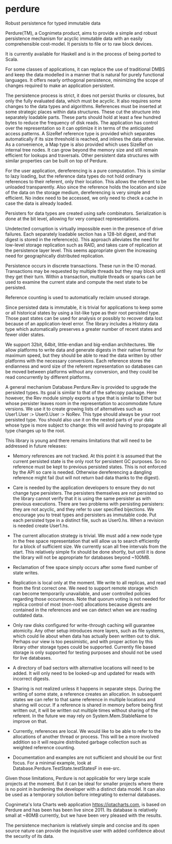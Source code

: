 perdure
=======

Robust persistence for typed immutable data

Perdure(TM), a Cognimeta product, aims to provide a simple and robust persistence mechanism for acyclic immutable data with an easily comprehensible cost-model. It persists to file or to raw block devices.

It is currently available for Haskell and is in the process of being ported to Scala.

For some classes of applications, it can replace the use of traditional DMBS and keep the data modelled in a manner that is natural for purely functional languages. It offers nearly orthogonal persistence, minimizing the scope of changes required to make an application persistent.

The persistence process is strict, it does not persist thunks or closures, but only the fully evaluated data, which must be acyclic. It also requires some changes to the data types and algorithms. References must be inserted at some strategic places within data structures. These cut the structure into separately loadable parts. These parts should hold at least a few hundred bytes to reduce the frequency of disk reads. The application has control over the representation so it can optimize it in terms of the anticipated access patterns. A SizeRef reference type is provided which separates automatically if its size threshold is reached, and inlines the data otherwise. As a convenience, a Map type is also provided which uses SizeRef on internal tree nodes. It can grow beyond the memory size and still remain efficient for lookups and traversals. Other persistent data structures with similar properties can be built on top of Perdure.

For the user application, dereferencing is a pure computation. This is similar to lazy loading, but the reference data types do not hold ordinary references to their referent, only their location. This allows the referent to be unloaded transparently. Also since the reference holds the location and size of the data on the storage medium, dereferencing is very simple and efficient. No index need to be accessed, we only need to check a cache in case the data is already loaded.

Persisters for data types are created using safe combinators. Serialization is done at the bit level, allowing for very compact representations.

Undetected corruption is virtually impossible even in the presence of drive failures. Each separately loadable section has a 128-bit digest, and that digest is stored in the reference(s). This approach alleviates the need for low-level storage replication such as RAID, and takes care of replication at the persistence layer level. This seems appropriate given the increasing need for geographically distributed replication.

Persistence occurs in discrete transactions. These run in the IO monad. Transactions may be requested by multiple threads but they may block until they get their turn. Within a transaction, multiple threads or sparks can be used to examine the current state and compute the next state to be persisted.

Reference counting is used to automatically reclaim unused storage.

Since persisted data is immutable, it is trivial for applications to keep some or all historical states by using a list-like type as their root persisted type. Those past states can be used for analysis or possibly to recover data lost because of an application-level error. The library includes a History data type which automatically preserves a greater number of recent states and fewer older states.

We support 32bit, 64bit, little-endian and big-endian architectures. We allow platforms to write data and generate digests in their native format for maximum speed, but they should be able to read the data written by other platforms with the necessary conversions. Each reference stores the endianness and word size of the referent representation so databases can be moved between platforms without any conversion, and they could be read concurrently by different platforms.

A general mechanism Database.Perdure.Rev is provided to upgrade the persisted types. Its goal is similar to that of the safecopy package. Here however, the Rev module simply exports a type that is similar to Either but whose persister leaves room in the representation to accommodate future versions. We use it to create growing lists of alternatives such as User1.User :> User0.User :> NoRev. This type should always be your root persisted type. You should also use it on the nested parts of your data whose type is more subject to change: this will avoid having to propagate all type changes up to the root.

This library is young and there remains limitations that will need to be addressed in future releases:

* Memory references are not tracked. At this point it is assumed that the current persisted state is the only root for persistent GC purposes. So no reference must be kept to previous persisted states. This is not enforced by the API so care is needed. Otherwise dereferencing a dangling reference might fail (but will not return bad data thanks to the digest).

* Care is needed by the application developers to ensure they do not change type persisters. The persisters themselves are not persisted so the library cannot verify that it is using the same persister as with previous executions. There are two problems with persisting persisters: they are not acyclic, and they refer to user specified bijections. We encourage you to treat types and persisters as immutable code. Put each persisted type in a distinct file, such as User0.hs. When a revision is needed create User1.hs.

* The current allocation strategy is trivial. We must add a new node type in the free space representation that will allow us to search efficiently for a block of sufficient size. We currently scan all free intervals from the start. This relatively simple fix should be done shortly, but until it is done the library will not be appropriate for databases beyond ~100MB.

* Reclamation of free space simply occurs after some fixed number of state writes.

* Replication is local only at the moment. We write to all replicas, and read from the first correct one. We need to support remote storage which can become temporarily unavailable, and user controlled policies regarding those occurrences. Note that quorum voting is not needed for replica control of most (non-root) allocations because digests are contained in the references and we can detect when we are reading outdated data.

* Only raw disks configured for write-through caching will guarantee atomicity. Any other setup introduces more layers, such as file systems, which could lie about when data has actually been written out to disk. Perhaps our view is too pessimistic, and with proper action by this library other storage types could be supported. Currently file based storage is only supported for testing purposes and should not be used for live databases.

* A directory of bad sectors with alternative locations will need to be added. It will only need to be looked-up and updated for reads with incorrect digests.

* Sharing is not realized unless it happens in separate steps. During the writing of some state, a reference creates an allocation. In subsequent states we can refer to that same reference in multiple locations and sharing will occur. If a reference is shared in memory before being first written out, it will be written out multiple times without sharing of the referent. In the future we may rely on System.Mem.StableName to improve on that.

* Currently, references are local. We would like to be able to refer to the allocations of another thread or process. This will be a more involved addition so it will require distributed garbage collection such as weighted reference counting.

* Documentation and examples are not sufficient and should be our first focus. For a minimal example, look at Database.Perdure.TestState.testStatesF in exe-src.

Given those limitations, Perdure is not applicable for very large scale projects at the moment. But it can be ideal for smaller projects where there is no point in burdening the developer with a distinct data model. It can also be used as a temporary solution before integrating to external databases.

Cognimeta's Iota Charts web application https://iotacharts.com, is based on Perdure and has been has been live since 2011. Its database is relatively small at ~80MB currently, but we have been very pleased with the results.

The persistence mechanism is relatively simple and concise and its open source nature can provide the inquisitive user with added confidence about the security of its data. 

